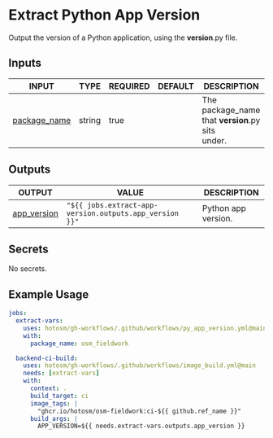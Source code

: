 # Extract Python App Version

Output the version of a Python application, using the **version**.py file.

## Inputs

<!-- AUTO-DOC-INPUT:START - Do not remove or modify this section -->

| INPUT                                                                | TYPE   | REQUIRED | DEFAULT | DESCRIPTION                                          |
| -------------------------------------------------------------------- | ------ | -------- | ------- | ---------------------------------------------------- |
| <a name="input_package_name"></a>[package_name](#input_package_name) | string | true     |         | The package_name that **version**.py sits <br>under. |

<!-- AUTO-DOC-INPUT:END -->

## Outputs

<!-- AUTO-DOC-OUTPUT:START - Do not remove or modify this section -->

| OUTPUT                                                              | VALUE                                                   | DESCRIPTION         |
| ------------------------------------------------------------------- | ------------------------------------------------------- | ------------------- |
| <a name="output_app_version"></a>[app_version](#output_app_version) | `"${{ jobs.extract-app-version.outputs.app_version }}"` | Python app version. |

<!-- AUTO-DOC-OUTPUT:END -->

## Secrets

<!-- AUTO-DOC-SECRETS:START - Do not remove or modify this section -->

No secrets.

<!-- AUTO-DOC-SECRETS:END -->

## Example Usage

```yaml
jobs:
  extract-vars:
    uses: hotosm/gh-workflows/.github/workflows/py_app_version.yml@main
    with:
      package_name: osm_fieldwork

  backend-ci-build:
    uses: hotosm/gh-workflows/.github/workflows/image_build.yml@main
    needs: [extract-vars]
    with:
      context: .
      build_target: ci
      image_tags: |
        "ghcr.io/hotosm/osm-fieldwork:ci-${{ github.ref_name }}"
      build_args: |
        APP_VERSION=${{ needs.extract-vars.outputs.app_version }}
```

